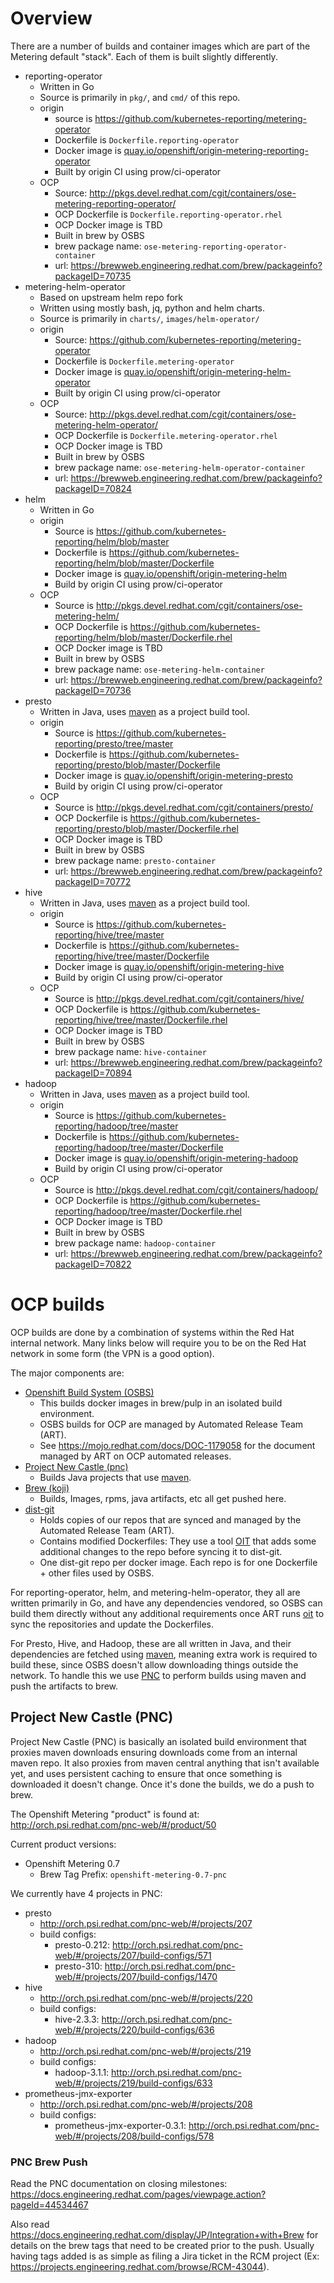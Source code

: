 # Overview

There are a number of builds and container images which are part of the Metering default "stack".
Each of them is built slightly differently.

- reporting-operator
  - Written in Go
  - Source is primarily in `pkg/`, and `cmd/` of this repo.
  - origin
    - source is https://github.com/kubernetes-reporting/metering-operator
    - Dockerfile is `Dockerfile.reporting-operator`
    - Docker image is [quay.io/openshift/origin-metering-reporting-operator](https://quay.io/repository/openshift/origin-metering-reporting-operator)
    - Built by origin CI using prow/ci-operator
  - OCP
    - Source: http://pkgs.devel.redhat.com/cgit/containers/ose-metering-reporting-operator/
    - OCP Dockerfile is `Dockerfile.reporting-operator.rhel`
    - OCP Docker image is TBD
    - Built in brew by OSBS
    - brew package name: `ose-metering-reporting-operator-container`
    - url: https://brewweb.engineering.redhat.com/brew/packageinfo?packageID=70735
- metering-helm-operator
  - Based on upstream helm repo fork
  - Written using mostly bash, jq, python and helm charts.
  - Source is primarily in `charts/`, `images/helm-operator/`
  - origin
    - Source: https://github.com/kubernetes-reporting/metering-operator
    - Dockerfile is `Dockerfile.metering-operator`
    - Docker image is [quay.io/openshift/origin-metering-helm-operator](https://quay.io/repository/openshift/origin-metering-helm-operator)
    - Built by origin CI using prow/ci-operator
  - OCP
    - Source: http://pkgs.devel.redhat.com/cgit/containers/ose-metering-helm-operator/
    - OCP Dockerfile is `Dockerfile.metering-operator.rhel`
    - OCP Docker image is TBD
    - Built in brew by OSBS
    - brew package name: `ose-metering-helm-operator-container`
    - url: https://brewweb.engineering.redhat.com/brew/packageinfo?packageID=70824
- helm
  - Written in Go
  - origin
    - Source is https://github.com/kubernetes-reporting/helm/blob/master
    - Dockerfile is https://github.com/kubernetes-reporting/helm/blob/master/Dockerfile
    - Docker image is [quay.io/openshift/origin-metering-helm](https://quay.io/repository/openshift/origin-metering-helm)
    - Build by origin CI using prow/ci-operator
  - OCP
    - Source is  http://pkgs.devel.redhat.com/cgit/containers/ose-metering-helm/
    - OCP Dockerfile is https://github.com/kubernetes-reporting/helm/blob/master/Dockerfile.rhel
    - OCP Docker image is TBD
    - Built in brew by OSBS
    - brew package name: `ose-metering-helm-container`
    - url: https://brewweb.engineering.redhat.com/brew/packageinfo?packageID=70736
- presto
  - Written in Java, uses [maven][maven] as a project build tool.
  - origin
    - Source is https://github.com/kubernetes-reporting/presto/tree/master
    - Dockerfile is https://github.com/kubernetes-reporting/presto/blob/master/Dockerfile
    - Docker image is [quay.io/openshift/origin-metering-presto](https://quay.io/repository/openshift/origin-metering-presto)
    - Build by origin CI using prow/ci-operator
  - OCP
    - Source is http://pkgs.devel.redhat.com/cgit/containers/presto/
    - OCP Dockerfile is https://github.com/kubernetes-reporting/presto/blob/master/Dockerfile.rhel
    - OCP Docker image is TBD
    - Built in brew by OSBS
    - brew package name: `presto-container`
    - url: https://brewweb.engineering.redhat.com/brew/packageinfo?packageID=70772
- hive
  - Written in Java, uses [maven][maven] as a project build tool.
  - origin
    - Source is https://github.com/kubernetes-reporting/hive/tree/master
    - Dockerfile is https://github.com/kubernetes-reporting/hive/tree/master/Dockerfile
    - Docker image is [quay.io/openshift/origin-metering-hive](https://quay.io/repository/openshift/origin-metering-hive)
    - Build by origin CI using prow/ci-operator
  - OCP
    - Source is http://pkgs.devel.redhat.com/cgit/containers/hive/
    - OCP Dockerfile is https://github.com/kubernetes-reporting/hive/tree/master/Dockerfile.rhel
    - OCP Docker image is TBD
    - Built in brew by OSBS
    - brew package name: `hive-container`
    - url: https://brewweb.engineering.redhat.com/brew/packageinfo?packageID=70894
- hadoop
  - Written in Java, uses [maven][maven] as a project build tool.
  - origin
    - Source is https://github.com/kubernetes-reporting/hadoop/tree/master
    - Dockerfile is https://github.com/kubernetes-reporting/hadoop/tree/master/Dockerfile
    - Docker image is [quay.io/openshift/origin-metering-hadoop](https://quay.io/repository/openshift/origin-metering-hadoop)
    - Build by origin CI using prow/ci-operator
  - OCP
    - Source is http://pkgs.devel.redhat.com/cgit/containers/hadoop/
    - OCP Dockerfile is https://github.com/kubernetes-reporting/hadoop/tree/master/Dockerfile.rhel
    - OCP Docker image is TBD
    - Built in brew by OSBS
    - brew package name: `hadoop-container`
    - url: https://brewweb.engineering.redhat.com/brew/packageinfo?packageID=70822

# OCP builds

OCP builds are done by a combination of systems within the Red Hat internal network.
Many links below will require you to be on the Red Hat network in some form (the VPN is a good option).

The major components are:
- [Openshift Build System (OSBS)][osbs]
  - This builds docker images in brew/pulp in an isolated build environment.
  - OSBS builds for OCP are managed by Automated Release Team (ART).
  - See https://mojo.redhat.com/docs/DOC-1179058 for the document managed by
    ART on OCP automated releases.
- [Project New Castle (pnc)][pnc]
  - Builds Java projects that use [maven][maven].
- [Brew (koji)][brew]
  - Builds, Images, rpms, java artifacts, etc all get pushed here.
- [dist-git][dist-git]
  - Holds copies of our repos that are synced and managed by the Automated Release Team (ART).
  - Contains modified Dockerfiles: They use a tool [OIT][oit] that adds some additional changes to the repo before syncing it to dist-git.
  - One dist-git repo per docker image. Each repo is for one Dockerfile + other files used by OSBS.

For reporting-operator, helm, and metering-helm-operator, they all are written primarily in Go, and have any dependencies vendored, so OSBS can build them directly without any additional requirements once ART runs [oit][oit] to sync the repositories and update the Dockerfiles.

For Presto, Hive, and Hadoop, these are all written in Java, and their dependencies are fetched using [maven][maven], meaning extra work is required to build these, since OSBS doesn't allow downloading things outside the network.
To handle this we use [PNC][pnc] to perform builds using maven and push the artifacts to brew.

## Project New Castle (PNC)

Project New Castle (PNC) is basically an isolated build environment that proxies maven downloads ensuring downloads come from an internal maven repo.
It also proxies from maven central anything that isn't available yet, and uses persistent caching to ensure that once something is downloaded it doesn't change.
Once it's done the builds, we do a push to brew.

The Openshift Metering "product" is found at: http://orch.psi.redhat.com/pnc-web/#/product/50

Current product versions:

- Openshift Metering 0.7
  - Brew Tag Prefix: `openshift-metering-0.7-pnc`

We currently have 4 projects in PNC:

- presto
  - http://orch.psi.redhat.com/pnc-web/#/projects/207
  - build configs:
    - presto-0.212: http://orch.psi.redhat.com/pnc-web/#/projects/207/build-configs/571
    - presto-310: http://orch.psi.redhat.com/pnc-web/#/projects/207/build-configs/1470
- hive
  - http://orch.psi.redhat.com/pnc-web/#/projects/220
  - build configs:
    - hive-2.3.3: http://orch.psi.redhat.com/pnc-web/#/projects/220/build-configs/636
- hadoop
  - http://orch.psi.redhat.com/pnc-web/#/projects/219
  - build configs:
    - hadoop-3.1.1: http://orch.psi.redhat.com/pnc-web/#/projects/219/build-configs/633
- prometheus-jmx-exporter
  - http://orch.psi.redhat.com/pnc-web/#/projects/208
  - build configs:
    - prometheus-jmx-exporter-0.3.1: http://orch.psi.redhat.com/pnc-web/#/projects/208/build-configs/578

### PNC Brew Push

Read the PNC documentation on closing milestones: https://docs.engineering.redhat.com/pages/viewpage.action?pageId=44534467

Also read https://docs.engineering.redhat.com/display/JP/Integration+with+Brew for details on the brew tags that need to be created prior to the push.
Usually having tags added is as simple as filing a Jira ticket in the RCM project (Ex: https://projects.engineering.redhat.com/browse/RCM-43044).

[osbs]: https://osbs.readthedocs.io/en/latest/
[pnc]: https://docs.engineering.redhat.com/display/JP/User%27s+guide
[brew]: https://brewweb.engineering.redhat.com/brew/
[dist-git]: http://pkgs.devel.redhat.com/cgit/
[oit]: https://github.com/openshift/enterprise-images/blob/d44b833f8696102364f2526eaf130a961eb4cf56/oit.py
[maven]: https://maven.apache.org/
[pnc-brew]: https://docs.engineering.redhat.com/display/JP/Integration+with+Brew
